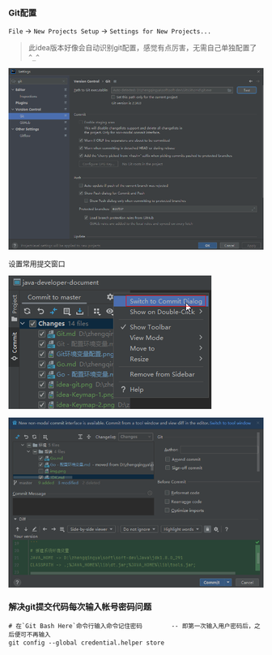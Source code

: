 ### Git配置

`File` -> `New Projects Setup` -> `Settings for New Projects...`

> 此idea版本好像会自动识别git配置，感觉有点厉害，无需自己单独配置了`^_^`

![idea-git.png](images/idea-git.png)

设置常用提交窗口

![idea-git-switch-dialog-1.png](images/idea-git-switch-dialog-1.png)

![idea-git-switch-dialog-2.png](images/idea-git-switch-dialog-2.png)

### 解决git提交代码每次输入帐号密码问题

```shell
# 在`Git Bash Here`命令行输入命令记住密码        -- 即第一次输入用户密码后，之后便可不再输入
git config --global credential.helper store
```